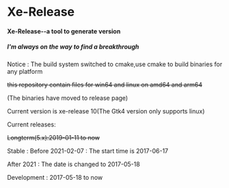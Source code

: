 # Xe-Release
#### Xe-Release--a tool to generate version

##### I'm always on the way to find a breakthrough

Notice : The build system switched to cmake,use cmake to build binaries for any platform

~~this repository contain files for win64 and linux on amd64 and arm64~~

(The binaries have moved to release page)

Current version is xe-release 10(The Gtk4 version only supports linux)

Current releases:

~~Longterm(5.x):2019-01-11 to now~~

Stable : Before 2021-02-07 : The start time is 2017-06-17

After 2021 : The date is changed to 2017-05-18

Development : 2017-05-18 to now
